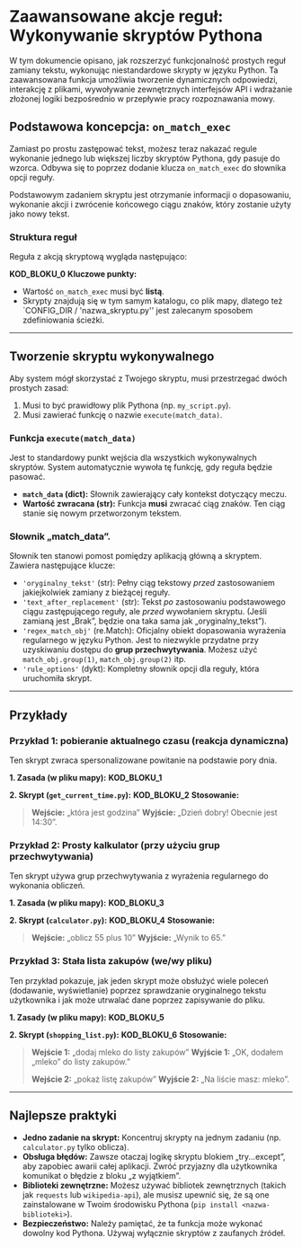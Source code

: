 # Zaawansowane akcje reguł: Wykonywanie skryptów Pythona

W tym dokumencie opisano, jak rozszerzyć funkcjonalność prostych reguł zamiany tekstu, wykonując niestandardowe skrypty w języku Python. Ta zaawansowana funkcja umożliwia tworzenie dynamicznych odpowiedzi, interakcję z plikami, wywoływanie zewnętrznych interfejsów API i wdrażanie złożonej logiki bezpośrednio w przepływie pracy rozpoznawania mowy.

## Podstawowa koncepcja: `on_match_exec`

Zamiast po prostu zastępować tekst, możesz teraz nakazać regule wykonanie jednego lub większej liczby skryptów Pythona, gdy pasuje do wzorca. Odbywa się to poprzez dodanie klucza `on_match_exec` do słownika opcji reguły.

Podstawowym zadaniem skryptu jest otrzymanie informacji o dopasowaniu, wykonanie akcji i zwrócenie końcowego ciągu znaków, który zostanie użyty jako nowy tekst.

### Struktura reguł

Reguła z akcją skryptową wygląda następująco:

__KOD_BLOKU_0__
**Kluczowe punkty:**
- Wartość `on_match_exec` musi być **listą**.
- Skrypty znajdują się w tym samym katalogu, co plik mapy, dlatego też `CONFIG_DIR / 'nazwa_skryptu.py'' jest zalecanym sposobem zdefiniowania ścieżki.

---

## Tworzenie skryptu wykonywalnego

Aby system mógł skorzystać z Twojego skryptu, musi przestrzegać dwóch prostych zasad:
1. Musi to być prawidłowy plik Pythona (np. `my_script.py`).
2. Musi zawierać funkcję o nazwie `execute(match_data)`.

### Funkcja `execute(match_data)`

Jest to standardowy punkt wejścia dla wszystkich wykonywalnych skryptów. System automatycznie wywoła tę funkcję, gdy reguła będzie pasować.

- **`match_data` (dict):** Słownik zawierający cały kontekst dotyczący meczu.
- **Wartość zwracana (str):** Funkcja **musi** zwracać ciąg znaków. Ten ciąg stanie się nowym przetworzonym tekstem.

### Słownik „match_data”.

Słownik ten stanowi pomost pomiędzy aplikacją główną a skryptem. Zawiera następujące klucze:

* `'oryginalny_tekst'` (str): Pełny ciąg tekstowy *przed* zastosowaniem jakiejkolwiek zamiany z bieżącej reguły.
* `'text_after_replacement'` (str): Tekst *po* zastosowaniu podstawowego ciągu zastępującego reguły, ale *przed* wywołaniem skryptu. (Jeśli zamianą jest „Brak”, będzie ona taka sama jak „oryginalny_tekst”).
* `'regex_match_obj'` (re.Match): Oficjalny obiekt dopasowania wyrażenia regularnego w języku Python. Jest to niezwykle przydatne przy uzyskiwaniu dostępu do **grup przechwytywania**. Możesz użyć `match_obj.group(1)`, `match_obj.group(2)` itp.
* `'rule_options'` (dykt): Kompletny słownik opcji dla reguły, która uruchomiła skrypt.

---

## Przykłady

### Przykład 1: pobieranie aktualnego czasu (reakcja dynamiczna)

Ten skrypt zwraca spersonalizowane powitanie na podstawie pory dnia.

**1. Zasada (w pliku mapy):**
__KOD_BLOKU_1__

**2. Skrypt (`get_current_time.py`):**
__KOD_BLOKU_2__
**Stosowanie:**
> **Wejście:** „która jest godzina”
> **Wyjście:** „Dzień dobry! Obecnie jest 14:30”.

### Przykład 2: Prosty kalkulator (przy użyciu grup przechwytywania)

Ten skrypt używa grup przechwytywania z wyrażenia regularnego do wykonania obliczeń.

**1. Zasada (w pliku mapy):**
__KOD_BLOKU_3__

**2. Skrypt (`calculator.py`):**
__KOD_BLOKU_4__
**Stosowanie:**
> **Wejście:** „oblicz 55 plus 10”
> **Wyjście:** „Wynik to 65.”

### Przykład 3: Stała lista zakupów (we/wy pliku)

Ten przykład pokazuje, jak jeden skrypt może obsłużyć wiele poleceń (dodawanie, wyświetlanie) poprzez sprawdzanie oryginalnego tekstu użytkownika i jak może utrwalać dane poprzez zapisywanie do pliku.

**1. Zasady (w pliku mapy):**
__KOD_BLOKU_5__

**2. Skrypt (`shopping_list.py`):**
__KOD_BLOKU_6__
**Stosowanie:**
> **Wejście 1:** „dodaj mleko do listy zakupów”
> **Wyjście 1:** „OK, dodałem „mleko” do listy zakupów.”
>
> **Wejście 2:** „pokaż listę zakupów”
> **Wyjście 2:** „Na liście masz: mleko”.

---

## Najlepsze praktyki

- **Jedno zadanie na skrypt:** Koncentruj skrypty na jednym zadaniu (np. `calculator.py` tylko oblicza).
- **Obsługa błędów:** Zawsze otaczaj logikę skryptu blokiem „try...except”, aby zapobiec awarii całej aplikacji. Zwróć przyjazny dla użytkownika komunikat o błędzie z bloku „z wyjątkiem”.
- **Biblioteki zewnętrzne:** Możesz używać bibliotek zewnętrznych (takich jak `requests` lub `wikipedia-api`), ale musisz upewnić się, że są one zainstalowane w Twoim środowisku Pythona (`pip install <nazwa-biblioteki>`).
- **Bezpieczeństwo:** Należy pamiętać, że ta funkcja może wykonać dowolny kod Pythona. Używaj wyłącznie skryptów z zaufanych źródeł.